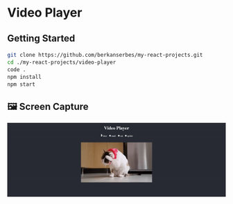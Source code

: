 # Video Player

## Getting Started

```bash
git clone https://github.com/berkanserbes/my-react-projects.git
cd ./my-react-projects/video-player
code .
npm install
npm start
```

## :framed_picture: Screen Capture

![](https://github.com/berkanserbes/my-react-projects/blob/main/video-player/video-player.gif?raw=true)